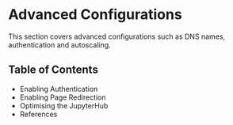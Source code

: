 # Advanced Configurations

This section covers advanced configurations such as DNS names, authentication and autoscaling.

## Table of Contents

- Enabling Authentication
- Enabling Page Redirection
- Optimising the JupyterHub
- References
